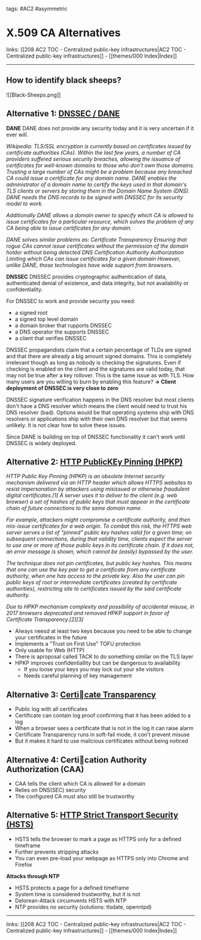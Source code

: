 tags: #AC2 #asymmetric 

# X.509 CA Alternatives

links: [[208 AC2 TOC - Centralized public-key infrastructures|AC2 TOC - Centralized public-key infrastructures]] - [[themes/000 Index|Index]]

---

## How to identify black sheeps?

![[Black-Sheeps.png]]


## Alternative 1: [DNSSEC / DANE](https://tools.ietf.org/html/rfc6698)

**DANE**
DANE does not provide any security today and it is very uncertain if it ever will.

*Wikipedia: TLS/SSL encryption is currently based on certificates issued by certificate authorities (CAs). Within the last few years, a number of CA providers suffered serious security breaches, allowing the issuance of certificates for well-known domains to those who don't own those domains. Trusting a large number of CAs might be a problem because any breached CA could issue a certificate for any domain name. DANE enables the administrator of a domain name to certify the keys used in that domain's TLS clients or servers by storing them in the Domain Name System (DNS). DANE needs the DNS records to be signed with DNSSEC for its security model to work.*

*Additionally DANE allows a domain owner to specify which CA is allowed to issue certificates for a particular resource, which solves the problem of any CA being able to issue certificates for any domain.*

*DANE solves similar problems as:
Certificate Transparency
Ensuring that rogue CAs cannot issue certificates without the permission of the domain holder without being detected DNS Certification Authority Authorization Limiting which CAs can issue certificates for a given domain However, unlike DANE, those technologies have wide support from browsers.*

**DNSSEC**
DNSSEC provides cryptographic authentication of data, authenticated denial of existence, and data integrity, but not availability or confidentiality.

For DNSSEC to work and provide security you need:
- a signed root
- a signed top level domain
- a domain broker that rupports DNSSEC
- a DNS operator the supports DNSSEC
- a client that verifies DNSSEC

DNSSEC propagandists claim that a certain percentage of TLDs are signed and that there are already a big amount signed domains. This is completely irrelevant though as long as nobody is checking the signatures. Even if checking is enabled on the client and the signatures are valid today, that may not be true after a key rollover. This is the same issue as with TLS. How many users are you willing to burn by enabling this feature?
**-> Client deployment of DNSSEC is very close to zero**

DNSSEC signature verification happens in the DNS resolver but most clients don't have a DNS resolver which means the client would need to trust his DNS resolver (bad). Options would be that operating systems ship with DNS resolvers or applications ship with their own DNS resolver but that seems unlikely. It is not clear how to solve these issues.

Since DANE is building on top of DNSSEC functionality it can't work until DNSSEC is widely deployed.


## Alternative 2: [HTTP PublicKEy Pinning (HPKP)](https://www.owasp.org/index.php/Certificate_and_Public_Key_Pinning)

*HTTP Public Key Pinning (HPKP) is an obsolete Internet security mechanism delivered via an HTTP header which allows HTTPS websites to resist impersonation by attackers using misissued or otherwise fraudulent digital certificates.[1] A server uses it to deliver to the client (e.g. web browser) a set of hashes of public keys that must appear in the certificate chain of future connections to the same domain name.*

*For example, attackers might compromise a certificate authority, and then mis-issue certificates for a web origin. To combat this risk, the HTTPS web server serves a list of “pinned” public key hashes valid for a given time; on subsequent connections, during that validity time, clients expect the server to use one or more of those public keys in its certificate chain. If it does not, an error message is shown, which cannot be (easily) bypassed by the user.*

*The technique does not pin certificates, but public key hashes. This means that one can use the key pair to get a certificate from any certificate authority, when one has access to the private key. Also the user can pin public keys of root or intermediate certificates (created by certificate authorities), restricting site to certificates issued by the said certificate authority.*

*Due to HPKP mechanism complexity and possibility of accidental misuse, in 2017 browsers deprecated and removed HPKP support in favor of Certificate Transparency.[2][3]*

- Always neesd at least two keys because you need to be able to change your certificates in the future
- Implements a "Trust on First Use" TOFU protection
- Only usable for Web (HTTP)
- There is aproposal called TACK to do something similar on the TLS layer
- HPKP improves confidentiallity but can be dangerous to availability
	- If you loose your keys you may lock out your site visitors
	- Needs careful planning of key management


## Alternative 3: [Certicate Transparency](https://certificate.transparency.dev/)

- Public log with all certificates
- Certificate can contain log proof confirming that it has been added to a log
- When a browser sees a certificate that is not in the log it can raise alarm
- Certificate Transparency runs in soft-fail mode, it con't prevent misuse
- But it makes it hard to use mailcious certificates without being noticed


## Alternative 4: Certication Authority Authorization (CAA)

- CAA tells the client which CA is allowed for a domain
- Relies on DNS(SEC) security
- The configured CA must also still be trustworthy


## Alternative 5: [HTTP Strict Transport Security (HSTS)]()

- HSTS tells the browser to mark a page as HTTPS only for a defined timeframe
- Further prevents stripping attacks
- You can even pre-load your webpage as HTTPS only into Chrome and Firefox

**Attacks through NTP**
- HSTS protects a page for a defined timeframe
- System time is considered trustworthy, but it is not
- Delorean-Attack circumvents HSTS with NTP
- NTP provides no security (solutions: tlsdate, openntpd)

---

links: [[208 AC2 TOC - Centralized public-key infrastructures|AC2 TOC - Centralized public-key infrastructures]] - [[themes/000 Index|Index]]